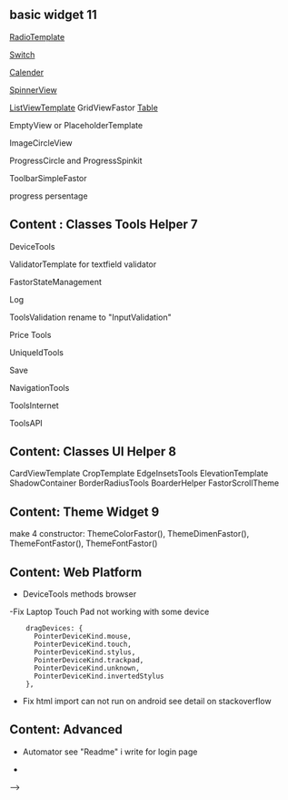 ## basic widget 11 

[RadioTemplate]()

[Switch]()

[Calender]()

[SpinnerView]()

[ListViewTemplate]()
GridViewFastor
[Table]() 

EmptyView or PlaceholderTemplate

ImageCircleView

ProgressCircle and ProgressSpinkit

ToolbarSimpleFastor

progress persentage 

## Content : Classes Tools Helper 7

DeviceTools

ValidatorTemplate  for textfield validator

FastorStateManagement

Log

ToolsValidation rename to "InputValidation"

Price Tools

UniqueIdTools

Save

NavigationTools

ToolsInternet

ToolsAPI

## Content: Classes UI Helper  8

CardViewTemplate
CropTemplate
EdgeInsetsTools
ElevationTemplate
ShadowContainer
BorderRadiusTools
BoarderHelper
FastorScrollTheme

## Content: Theme Widget  9

make 4 constructor: ThemeColorFastor(), ThemeDimenFastor(), ThemeFontFastor(), ThemeFontFastor()

## Content: Web Platform

- DeviceTools methods browser

-Fix Laptop Touch Pad not working with some device

        dragDevices: {
          PointerDeviceKind.mouse,
          PointerDeviceKind.touch,
          PointerDeviceKind.stylus,
          PointerDeviceKind.trackpad,
          PointerDeviceKind.unknown,
          PointerDeviceKind.invertedStylus
        },

- Fix html import can not run on android
  see detail on stackoverflow

## Content: Advanced

- Automator see "Readme" i write for login page

- 
-->